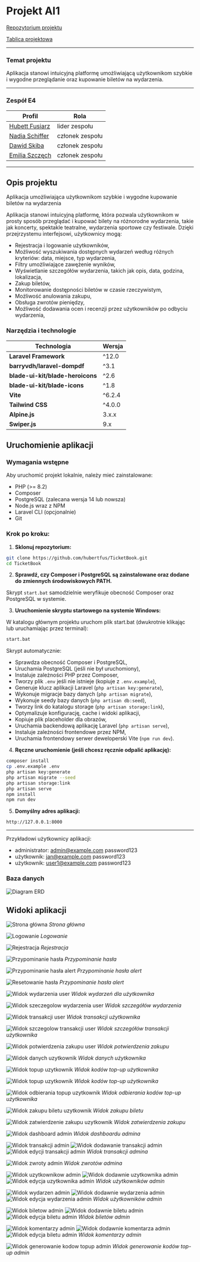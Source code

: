 # Projekt AI1

[Repozytorium projektu](https://github.com/hubertfus/TicketBook)

[Tablica projektowa](https://github.com/users/hubertfus/projects/5)

---

### Temat projektu

Aplikacja stanowi intuicyjną platformę umożliwiającą użytkownikom szybkie i wygodne przeglądanie oraz kupowanie biletów na wydarzenia.

---

### Zespół E4

| Profil                                         | Rola            |
| ---------------------------------------------- | --------------- |
| [Hubett Fusiarz](https://github.com/hubertfus) | lider zespołu   |
| [Nadia Schiffer](https://github.com/gimroth)   | członek zespołu |
| [Dawid Skiba](https://github.com/4rompery)     | członek zespołu |
| [Emilia Szczęch](https://github.com/xmemxa)    | członek zespołu |

---

## Opis projektu

Aplikacja umożliwiająca użytkownikom szybkie i wygodne kupowanie biletów na wydarzenia

Aplikacja stanowi intuicyjną platformę, która pozwala użytkownikom w prosty sposób przeglądać i kupować bilety na różnorodne wydarzenia, takie jak koncerty, spektakle teatralne, wydarzenia sportowe czy festiwale. Dzięki przejrzystemu interfejsowi, użytkownicy mogą:

-   Rejestracja i logowanie użytkowników,
-   Możliwość wyszukiwania dostępnych wydarzeń według różnych kryteriów: data,
    miejsce, typ wydarzenia,
-   Filtry umożliwiające zawężenie wyników,
-   Wyświetlanie szczegółów wydarzenia, takich jak opis, data, godzina, lokalizacja,
-   Zakup biletów,
-   Monitorowanie dostępności biletów w czasie rzeczywistym,
-   Możliwość anulowania zakupu,
-   Obsługa zwrotów pieniędzy,
-   Możliwość dodawania ocen i recenzji przez użytkowników po odbyciu
    wydarzenia,

### Narzędzia i technologie

| Technologia                      | Wersja |
| -------------------------------- | ------ |
| **Laravel Framework**            | ^12.0  |
| **barryvdh/laravel-dompdf**      | ^3.1   |
| **blade-ui-kit/blade-heroicons** | ^2.6   |
| **blade-ui-kit/blade-icons**     | ^1.8   |
| **Vite**                         | ^6.2.4 |
| **Tailwind CSS**                 | ^4.0.0 |
| **Alpine.js**                    | 3.x.x  |
| **Swiper.js**                    | 9.x    |

## Uruchomienie aplikacji

### Wymagania wstępne

Aby uruchomić projekt lokalnie, należy mieć zainstalowane:

-   PHP (>= 8.2)
-   Composer
-   PostgreSQL (zalecana wersja 14 lub nowsza)
-   Node.js wraz z NPM
-   Laravel CLI (opcjonalnie)
-   Git

### Krok po kroku:

1. **Sklonuj repozytorium:**

```bash
git clone https://github.com/hubertfus/TicketBook.git
cd TicketBook
```

2. **Sprawdź, czy Composer i PostgreSQL są zainstalowane oraz dodane do zmiennych środowiskowych PATH.**

Skrypt `start.bat` samodzielnie weryfikuje obecność Composer oraz PostgreSQL w systemie.

3. **Uruchomienie skryptu startowego na systemie Windows:**

W katalogu głównym projektu uruchom plik start.bat (dwukrotnie klikając lub uruchamiając przez terminal):

```bash
start.bat
```

Skrypt automatycznie:

-   Sprawdza obecność Composer i PostgreSQL,
-   Uruchamia PostgreSQL (jeśli nie był uruchomiony),
-   Instaluje zależności PHP przez Composer,
-   Tworzy plik `.env` jeśli nie istnieje (kopiuje z `.env.example`),
-   Generuje klucz aplikacji Laravel (`php artisan key:generate`),
-   Wykonuje migracje bazy danych (`php artisan migrate`),
-   Wykonuje seedy bazy danych (`php artisan db:seed`),
-   Tworzy link do katalogu storage (`php artisan storage:link`),
-   Optymalizuje konfigurację, cache i widoki aplikacji,
-   Kopiuje plik placeholder dla obrazów,
-   Uruchamia backendową aplikację Laravel (`php artisan serve`),
-   Instaluje zależności frontendowe przez NPM,
-   Uruchamia frontendowy serwer deweloperski Vite (`npm run dev`).

4. **Ręczne uruchomienie (jeśli chcesz ręcznie odpalić aplikację):**

```bash
composer install
cp .env.example .env
php artisan key:generate
php artisan migrate --seed
php artisan storage:link
php artisan serve
npm install
npm run dev
```

5. **Domyślny adres aplikacji:**

```
http://127.0.0.1:8000
```

---

Przykładowi użytkownicy aplikacji:

-   administrator: admin@example.com password123
-   użytkownik: jan@example.com password123
-   użytkownik: user1@example.com password123

### Baza danych

![Diagram ERD](./docs-img/erd.png)

## Widoki aplikacji

![Strona główna](./docs-img/landingpage.png)
_Strona główna_

![Logowanie](./docs-img/login.png)
_Logowanie_

![Rejestracja](./docs-img/rejestracja.png)
_Rejestracja_

![Przypominanie hasła](./docs-img/przypominaniehasla.png)
_Przypominanie hasła_

![Przypominanie hasła alert](./docs-img/przypominaniehaslaalert.png)
_Przypominanie hasła alert_

![Resetowanie hasła](./docs-img/resetowaniehasla.png)
_Przypominanie hasła alert_

![Widok wydarzenia user](./docs-img/widokwydarzeniezalogowany.png)
_Widok wydarzeń dla użytkownika_

![Widok szeczegolow wydarzenia user](./docs-img/szczegolybiletu.png)
_Widok szczegółów wydarzenia_

![Widok transakcji user](./docs-img/transakcjeuzytkownik.png)
_Widok transakcji użytkownika_

![Widok szczegolow transakcji user](./docs-img/szczegolytransakcji.png)
_Widok szczegółów transakcji użytkownika_

![Widok potwierdzenia zakupu user](./docs-img/potwierdzeniezakupu.png)
_Widok potwierdzenia zakupu_

![Widok danych uzytkownik](./docs-img/daneuzytkonik.png)
_Widok danych użytkownika_

![Widok topup uzytkownik](./docs-img/topupuzytkownik.png)
_Widok kodów top-up użytkownika_

![Widok topup uzytkownik](./docs-img/topupuzytkownik.png)
_Widok kodów top-up użytkownika_

![Widok odbierania topup uzytkownik](./docs-img/odbieraniekodow.png)
_Widok odbierania kodów top-up użytkownika_

![Widok zakupu biletu uzytkownik](./docs-img/zakupbiletu1.png)
_Widok zakupu biletu_

![Widok zatwierdzenie zakupu uzytkownik](./docs-img/zatwierdzeniezakupu.png)
_Widok zatwierdzenia zakupu_

![Widok dashboard admin](./docs-img/dashboardadmina.png)
_Widok dashboardu admina_

![Widok transakcji admin](./docs-img/transakcjieadmin.png)
![Widok dodawanie transakcji admin](./docs-img/dodawanietransakcji.png)
![Widok edycji transakcji admin](./docs-img/edycjatransakcji.png)
_Widok transakcji admina_

![Widok zwroty admin](./docs-img/zwrotyadmin.png)
_Widok zwrotów admina_

![Widok uzytkownikow admin](./docs-img/uzytkownicyadmin.png)
![Widok dodawnie uzytkownika admin](./docs-img/dodawanieuzytkownika.png)
![Widok edycja uzytkownika admin](./docs-img/edycjauzytkownika.png)
_Widok użytkowników admin_

![Widok wydarzen admin](./docs-img/wydarzeniaadmin.png)
![Widok dodawnie wydarzenia admin](./docs-img/dodawaniewydarzenia.png)
![Widok edycja wydarzenia admin](./docs-img/edycjawydarzenia.png)
_Widok użytkowników admin_

![Widok biletow admin](./docs-img/biletyadmin.png)
![Widok dodawnie biletu admin](./docs-img/dodawaniebiletu.png)
![Widok edycja biletu admin](./docs-img/edytowaniebiletu.png)
_Widok biletów admin_

![Widok komentarzy admin](./docs-img/komentarzeadmin.png)
![Widok dodawnie komentarza admin](./docs-img/dodawaniekomentarza.png)
![Widok edycja biletu admin](./docs-img/edytowaniekomentarza.png)
_Widok komentarzy admin_

![Widok generowanie kodow topup admin](./docs-img/generowanietopup.png)
_Widok generowanie kodów top-up admin_
